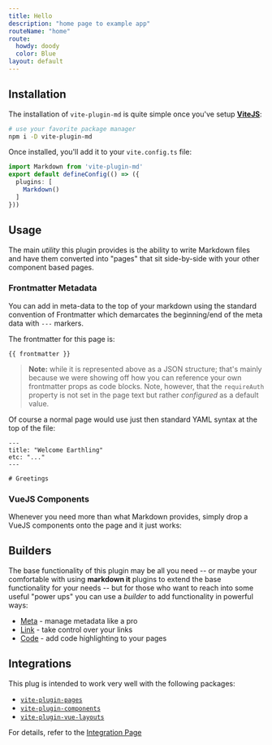 ```yaml
---
title: Hello
description: "home page to example app"
routeName: "home"
route:
  howdy: doody
  color: Blue
layout: default
---
```


## Installation

The installation of `vite-plugin-md` is quite simple once you've setup [**ViteJS**](https://vitejs.dev/):

```sh
# use your favorite package manager
npm i -D vite-plugin-md
```

Once installed, you'll add it to your `vite.config.ts` file:

```ts
import Markdown from 'vite-plugin-md'
export default defineConfig(() => ({
  plugins: [
    Markdown()
  ]
}))
```

## Usage

The main _utility_ this plugin provides is the ability to write Markdown files and have them converted into "pages" that sit side-by-side with your other component based pages.

### Frontmatter Metadata

You can add in meta-data to the top of your markdown using the standard convention of Frontmatter which demarcates the beginning/end of the meta data with `---` markers.

The frontmatter for this page is:

```!json
{{ frontmatter }}
```

> **Note:** while it is represented above as a JSON structure; that's mainly because we were showing off how you can reference your own frontmatter props as code blocks. Note, however, that the `requireAuth` property is not set in the page text but rather _configured_ as a default value.

Of course a normal page would use just then standard YAML syntax at the top of the file:

```#md
---
title: "Welcome Earthling"
etc: "..."
---

# Greetings
```

### VueJS Components

Whenever you need more than what Markdown provides, simply drop a VueJS components onto the page and it just works:

<counter />

## Builders

The base functionality of this plugin may be all you need -- or maybe your comfortable with using **markdown it** plugins to extend the base functionality for your needs -- but for those who want to reach into some useful "power ups" you can use a _builder_ to add functionality in powerful ways:

- [Meta](./meta-builder) - manage metadata like a pro
- [Link](./link-builder) - take control over your links
- [Code](./code-builder) - add code highlighting to your pages

## Integrations

This plug is intended to work very well with the following packages:

- [`vite-plugin-pages`](https://github.com/hannoeru/vite-plugin-pages)
- [`vite-plugin-components`](https://github.com/antfu/vite-plugin-components)
- [`vite-plugin-vue-layouts`](https://github.dev/JohnCampionJr/vite-plugin-vue-layouts)

For details, refer to the [Integration Page]()
